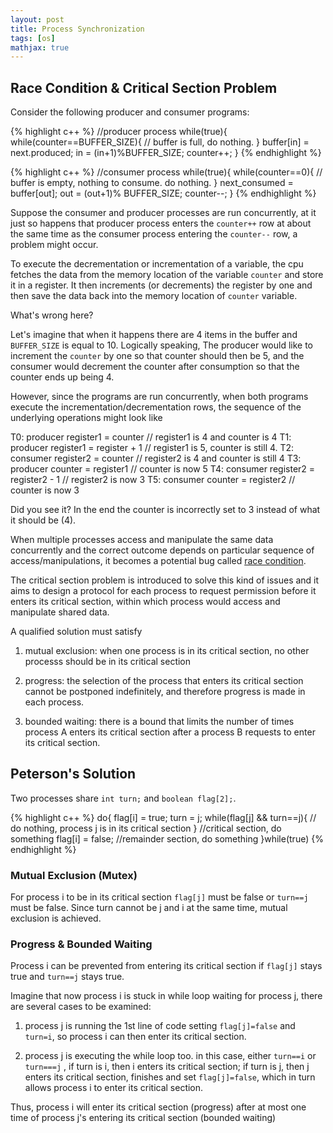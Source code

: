 ```yaml
---
layout: post
title: Process Synchronization
tags: [os]
mathjax: true
---
```



## Race Condition & Critical Section Problem

Consider the following producer and consumer programs:


{% highlight c++ %}
//producer process
while(true){
    while(counter==BUFFER_SIZE){
        // buffer is full, do nothing.
    }
    buffer[in] = next.produced;
    in = (in+1)%BUFFER_SIZE;
    counter++;
}
{% endhighlight %}



{% highlight c++ %}
//consumer process
while(true){
    while(counter==0){
        // buffer is empty, nothing to consume. do nothing.
    }
    next_consumed = buffer[out];
    out = (out+1)% BUFFER_SIZE;
    counter--;
}
{% endhighlight %}


Suppose the consumer and producer processes are run concurrently, at it just so happens that producer process enters the ```counter++``` row at about the same time as the consumer process entering the ```counter--``` row, a problem might occur.

To execute the decrementation or incrementation of a variable, the cpu fetches the data from the memory location of the variable ```counter``` and store it in a register. It then increments (or decrements) the register by one and then save the data back into the memory location of ```counter``` variable.

What's wrong here?

Let's imagine that when it happens there are 4 items in the buffer and ```BUFFER_SIZE``` is equal to 10. Logically speaking, The producer would like to increment the ```counter``` by one so that counter should then be 5, and the consumer would decrement the counter after consumption so that the counter ends up being 4.

However, since the programs are run concurrently, when both programs execute the incrementation/decrementation rows, the sequence of the underlying operations might look like

T0: producer register1 = counter // register1 is 4 and counter is 4
T1: producer register1 = register + 1 // register1 is 5, counter is still 4.
T2: consumer register2 = counter // register2 is 4 and counter is still 4
T3: producer counter = register1 // counter is now 5
T4: consumer register2 = register2 - 1 // register2 is now 3
T5: consumer counter = register2 // counter is now 3

Did you see it? In the end the counter is incorrectly set to 3 instead of what it should be (4).


When multiple processes access and manipulate the same data concurrently and the correct outcome depends on particular sequence of access/manipulations, it becomes a potential bug called [race condition](https://en.wikipedia.org/wiki/Race_condition).

The critical section problem is introduced to solve this kind of issues and it aims to design a protocol for each process to request permission before it enters its critical section, within which process would access and manipulate shared data.

A qualified solution must satisfy

1. mutual exclusion: when one process is in its critical section, no other processs should be in its critical section

2. progress: the selection of the process that enters its critical section cannot be postponed indefinitely, and therefore progress is made in each process.

3. bounded waiting: there is a bound that limits the number of times process A enters its critical section after a process B requests to enter its critical section.


## Peterson's Solution

Two processes share ```int turn;``` and ```boolean flag[2];```.

{% highlight c++ %}
do{
    flag[i] = true;
    turn = j;
    while(flag[j] && turn==j){
        // do nothing, process j is in its critical section
    }
    //critical section, do something
    flag[i] = false;
    //remainder section, do something
}while(true)
{% endhighlight %}

### Mutual Exclusion (Mutex)

For process i to be in its critical section ```flag[j]``` must be false or ```turn==j``` must be false. Since turn cannot be j and i at the same time, mutual exclusion is achieved.

### Progress & Bounded Waiting

Process i can be prevented from entering its critical section if ```flag[j]``` stays true and ```turn==j``` stays true. 

Imagine that now process i is stuck in while loop waiting for process j, there are several cases to be examined:

1. process j is running the 1st line of code setting ```flag[j]=false``` and ```turn=i```, so process i can then enter its critical section.

2. process j is executing the while loop too. in this case, either ```turn==i``` or ```turn===j``` , if turn is i, then i enters its critical section; if turn is j, then j enters its critical section, finishes and set ```flag[j]=false```, which in turn allows process i to enter its critical section.

Thus, process i will enter its critical section (progress) after at most one time of process j's entering its critical section (bounded waiting)



